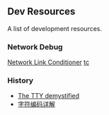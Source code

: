 ## Dev Resources
A list of development resources.

### Network Debug
[Network Link Conditioner](http://nshipster.com/network-link-conditioner/)
[tc](http://lartc.org/manpages/tc.txt)

### History
- [The TTY demystified](http://www.linusakesson.net/programming/tty/index.php)
- [字符编码详解](https://www.crifan.com/files/doc/docbook/char_encoding/release/html/char_encoding.html#tbl.bom_table)
